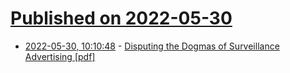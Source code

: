 # [Published on 2022-05-30](index.md)

* [2022-05-30, 10:10:48](https://news.ycombinator.com/item?id=31557331) - [Disputing the Dogmas of Surveillance Advertising [pdf]](https://www.ftc.gov/system/files/documents/public_statements/1597050/commissioner_slaughter_national_advertising_division_10-1-2021_keynote_address.pdf)
